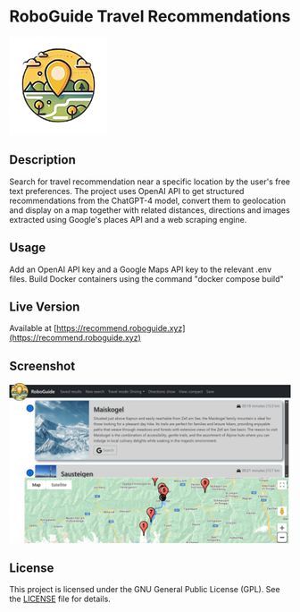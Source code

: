 # RoboGuide Travel Recommendations

![Logo](logo.png)

## Description

Search for travel recommendation near a specific location by the user's free text preferences. The project uses OpenAI API to get structured recommendations from the ChatGPT-4 model, convert them to geolocation and display on a map together with related distances, directions and images extracted using Google's places API and a web scraping engine.

## Usage

Add an OpenAI API key and a Google Maps API key to the relevant .env files.
Build Docker containers using the command "docker compose build"

## Live Version

Available at [https://recommend.roboguide.xyz](https://recommend.roboguide.xyz)

## Screenshot

![screenshot.png](screenshot.png)

## License

This project is licensed under the GNU General Public License (GPL). See the [LICENSE](LICENSE) file for details.
